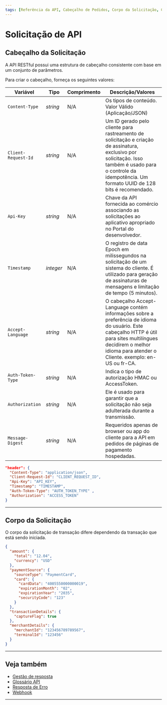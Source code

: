 ```yaml
---
tags: [Referência da API, Cabeçalho de Pedidos, Corpo da Solicitação, Cabeçalho]
---
```


# Solicitação de API

## Cabeçalho da Solicitação

A API RESTful possui uma estrutura de cabeçalho consistente com base em um conjunto de parâmetros.

<!--
type: tab
titles: Cabeçalho, Exemplo de cabeçalho de solicitação
-->

Para criar o cabeçalho, forneça os seguintes valores:

| Variável            | Tipo      | Comprimento | Descrição/Valores                                                                                                                                                                                                                        |
|---------------------|-----------|-------------|------------------------------------------------------------------------------------------------------------------------------------------------------------------------------------------------------------------------|
| `Content-Type`      | *string*  | N/A         | Os tipos de conteúdo. Valor Válido (Aplicação/JSON)                                                                                                                                                                    |
| `Client-Request-Id` | *string*  | N/A         | Um ID gerado pelo cliente para rastreamento de solicitação e criação de assinatura, exclusivo por solicitação. Isso também é usado para o controle da idempotência. Um formato UUID de 128 bits é recomendado.         |
| `Api-Key`           | *string*  | N/A         | Chave da API fornecida ao comércio associando as solicitações ao aplicativo apropriado no Portal do desenvolvedor.                                                                                                     |
| `Timestamp`         | *integer* | N/A         | O registro de data Epoch em milissegundos na solicitação de um sistema do cliente. É utilizado para geração de assinaturas de mensagens e limitação de tempo (5 minutos).                                              |
| `Accept-Language`   | *string*  | N/A         | O cabeçalho Accept-Language contém informações sobre a preferência de idioma do usuário. Este cabeçalho HTTP é útil para sites multilíngues decidirem o melhor idioma para atender o Cliente. exemplo: en-US ou fr-CA. |
| `Auth-Token-Type`   | *string*  | N/A         | Indica o tipo de autorização HMAC ou AccessToken.                                                                                                                                                                      |
| `Authorization`     | *string*  | N/A         | Ele é usado para garantir que a solicitação não seja adulterada durante a transmissão.                                                                                                                                 |
| `Message-Digest`    | *string*  | N/A         | Requeridos apenas de browser ou app do cliente para a API em pedidos de páginas de pagamento hospedadas.                                                                                                               |

<!--
type: tab
-->

```json
"header": {
  "Content-Type": "application/json",
  "Client-Request-Id": "CLIENT_REQUEST_ID",
  "Api-Key": "API_KEY",
  "Timestamp": "TIMESTAMP",
  "Auth-Token-Type": "AUTH_TOKEN_TYPE" ,
  "Authorization": "ACCESS_TOKEN"
}
```

<!-- type: tab-end -->

---

## Corpo da Solicitação

O corpo da solicitação de transação difere dependendo da transação que está sendo iniciada.

<!--
type: tab
titles: Exemplo de corpo de solicitação
-->

```json
{
  "amount": {
    "total": "12.04",
    "currency": "USD"
  },
  "paymentSource": {
    "sourceType": "PaymentCard",
    "card": {
      "cardData": "4005550000000019",
      "expirationMonth": "02",
      "expirationYear": "2035",
      "securityCode": "123"
    }
  },
  "transactionDetails": {
    "captureFlag": true
  },
  "merchantDetails": {
    "merchantId": "123456789789567",
    "terminalId": "123456"
  }
}
```

<!-- type: tab-end -->

---

## Veja também

- [Gestão de resposta ](?path=docs/português/referência-api/gestão-resposta.md)
- [Glossário API](?path=docs/português/referência-api/glossário-api.md)
- [Resposta de Erro](?path=docs/português/referência-api/resposta-erro.md)
- [Webhook](?path=docs/português/referência-api/5-notificações.md)

---
